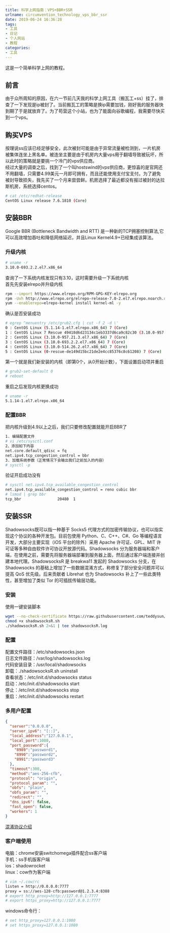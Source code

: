 ```yaml
---
title: 科学上网指南：VPS+BBR+SSR
urlname: circumvention_technology_vps_bbr_ssr
date: 2019-06-24 16:36:28
tags: 
- 工具
- 日记
- 个人网站
- 教程
categories: 
- 工具
---
```

这是一个简单科学上网的教程。

<!-- more -->

## 前言
由于众所周知的原因，在六一节前几天我的科学上网工具（搬瓦工+ss）挂了，排查了一下发现是ip被封了。当前搬瓦工的策略是换ip需要加钱，刚好我的服务器快到期了于是就放弃了。为了苟营这个小站，也为了能面向谷歌编程，我需要尽快买到一个vps。

## 购买VPS
按理说ss应该已经足够安全，此次被封可能是由于异常流量被检测到，一片机房被集体连坐上黑名单。被连坐主要是由于机房内大量vps用于翻墙导致被玩坏，所以此时的策略就是要挑一个冷门的vps供应商。  
经过大量的调查之后，找到了一个叫hostswind的vps供应商，更惊喜的是官网还不用翻墙，只需要4.99美元一月即可拥有，而且还能使用支付宝支付。为了避免被封导致损失，我先买了一个月来尝尝鲜。机房选择了最近都没有报过被封的达拉斯机房，系统选择centos。
```bash
# cat /etc/redhat-release
CentOS Linux release 7.6.1810 (Core) 
```

## 安装BBR
Google BBR (Bottleneck Bandwidth and RTT) 是一种新的TCP拥塞控制算法,它可以高效增加吞吐和降低网络延迟，并且Linux Kernel4.9+已经集成该算法。  

### 升级内核
```bash
# uname -r 
3.10.0-693.2.2.el7.x86_64
```
查询了一下系统内核发现只有3.10，这时需要升级一下系统内核  
首先先安装elrepo并升级内核
```bash
rpm --import https://www.elrepo.org/RPM-GPG-KEY-elrepo.org
rpm -Uvh http://www.elrepo.org/elrepo-release-7.0-2.el7.elrepo.noarch.rpm
yum --enablerepo=elrepo-kernel install kernel-ml -y
```
确认是否安装成功
```bash
# egrep ^menuentry /etc/grub2.cfg | cut -f 2 -d \'
0 : CentOS Linux (5.1.14-1.el7.elrepo.x86_64) 7 (Core)
1 : CentOS Linux 7 Rescue 49418d6d23134c1eb3337d6ca9c82c30 (3.10.0-957.21.3.el7.x86_64)
2 : CentOS Linux (3.10.0-957.21.3.el7.x86_64) 7 (Core)
3 : CentOS Linux (3.10.0-693.2.2.el7.x86_64) 7 (Core)
4 : CentOS Linux (3.10.0-514.26.2.el7.x86_64) 7 (Core)
5 : CentOS Linux (0-rescue-de149d15bc21de2e4cc85376c8c61208) 7 (Core)
```
第一个就是我们新安装的内核（即第0个，从0开始计数），下面设置启动项并重启
```bash
# grub2-set-default 0
# reboot
```
重启之后发现内核更换成功
```bash
# uname -r
5.1.14-1.el7.elrepo.x86_64
```

### 配置BBR
把内核升级到4.9以上之后，我们只要修改配置就能开启BBR了
```bash
1. 编辑配置文件
# vi /etc/sysctl.conf
2、添加如下内容
net.core.default_qdisc = fq
net.ipv4.tcp_congestion_control = bbr
3. 加载系统参数（正常情况下会输出我们之前加入的内容）
# sysctl -p 
```
验证开启成功没有
```bash
# sysctl net.ipv4.tcp_available_congestion_control
net.ipv4.tcp_available_congestion_control = reno cubic bbr
# lsmod | grep bbr
tcp_bbr                20480  1 
```

## 安装SSR
Shadowsocks既可以指一种基于 Socks5 代理方式的加密传输协议，也可以指实现这个协议的各种开发包。目前包使用 Python、C、C++、C#、Go 等编程语言开发，大部分主要实现（iOS 平台的除外）采用 Apache 许可证、GPL、MIT 许可证等多种自由软件许可协议开放源代码。Shadowsocks 分为服务器端和客户端，在使用之前，需要先将服务器端部署到服务器上面，然后通过客户端连接并创建本地代理。ShadowsocksR 是 breakwa11 发起的 Shadowsocks 分支，在 Shadowsocks 的基础上增加了一些数据混淆方式，称修复了部分安全问题并可以提高 QoS 优先级。后来贡献者 Librehat 也为 Shadowsocks 补上了一些此类特性，甚至增加了类似 Tor 的可插拔传输层功能。

### 安装
使用一键安装脚本
```bash
wget --no-check-certificate https://raw.githubusercontent.com/teddysun/shadowsocks_install/master/shadowsocksR.sh
chmod +x shadowsocksR.sh
./shadowsocksR.sh 2>&1 | tee shadowsocksR.log
```

### 配置
配置文件路径：/etc/shadowsocks.json  
日志文件路径：/var/log/shadowsocks.log  
代码安装目录：/usr/local/shadowsocks  
卸载：./shadowsocksR.sh uninstall  
查看状态：/etc/init.d/shadowsocks status  
启动：/etc/init.d/shadowsocks start  
停止：/etc/init.d/shadowsocks stop  
重启：/etc/init.d/shadowsocks restart 

### 多用户配置
```json
{
  "server":"0.0.0.0",
  "server_ipv6": "[::]",
  "local_address":"127.0.0.1",
  "local_port":1080,
  "port_password":{
    "8989":"password1",
    "8990":"password2",
    "8991":"password3"
  },
  "timeout":300,
  "method":"aes-256-cfb",
  "protocol": "origin",
  "protocol_param": "",
  "obfs": "plain",
  "obfs_param": "",
  "redirect": "",
  "dns_ipv6": false,
  "fast_open": false,
  "workers": 1
}
```
[混淆协议介绍](https://profbinary.com/SSR%E7%9A%84%E6%B7%B7%E6%B7%86%E5%92%8C%E5%8A%A0%E5%AF%86%E5%8D%8F%E8%AE%AE%E4%BB%8B%E7%BB%8D/)

### 客户端使用
电脑：chrome安装switchomega插件配合ss客户端  
手机：ss手机版客户端    
ios：shadowrocket    
linux：cow作为客户端
```bash
# vim ~/.cow/rc 
listen = http://0.0.0.0:7777
proxy = ss://aes-128-cfb:password@1.2.3.4:8388
# export http_proxy=http://127.0.0.1:7777
# export https_proxy=http://127.0.0.1:7777
```

windows命令行：
```bash
# set http_proxy=127.0.0.1:1080
# set https_proxy=127.0.0.1:1080
```


